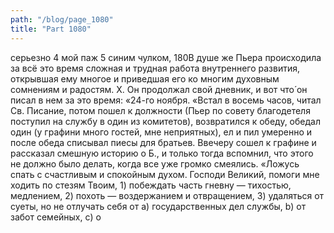 ```yaml
---
path: "/blog/page_1080"
title: "Part 1080"
---
```


серьезно
4 мой паж
5 синим чулком,
180В душе же Пьера происходила за всё это время сложная и трудная работа внутреннего развития, открывшая ему многое и приведшая его ко многим духовным сомнениям и радостям.
X.
Он продолжал свой дневник, и вот что́ он писал в нем за это время:
«24-го ноября.
«Встал в восемь часов, читал Св. Писание, потом пошел к должности (Пьер по совету благодетеля поступил на службу в один из комитетов), возвратился к обеду, обедал один (у графини много гостей, мне неприятных), ел и пил умеренно и после обеда списывал пиесы для братьев. Ввечеру сошел к графине и рассказал смешную историю о Б., и только тогда вспомнил, что этого не должно было делать, когда все уже громко смеялись.
«Ложусь спать с счастливым и спокойным духом. Господи Великий, помоги мне ходить по стезям Твоим, 1) побеждать часть гневну — тихостью, медлением, 2) похоть — воздержанием и отвращением, 3) удаляться от суеты, но не отлучать себя от a) государственных дел службы, b) от забот семейных, c) о
